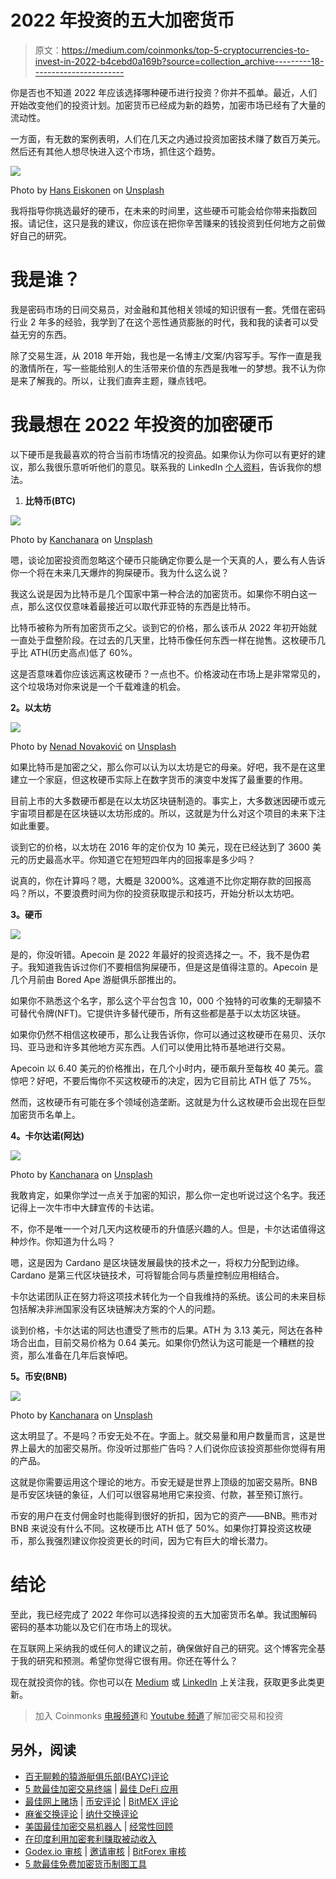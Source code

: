 # 2022 年投资的五大加密货币

> 原文：<https://medium.com/coinmonks/top-5-cryptocurrencies-to-invest-in-2022-b4cebd0a169b?source=collection_archive---------18----------------------->

你是否也不知道 2022 年应该选择哪种硬币进行投资？你并不孤单。最近，人们开始改变他们的投资计划。加密货币已经成为新的趋势，加密市场已经有了大量的流动性。

一方面，有无数的案例表明，人们在几天之内通过投资加密技术赚了数百万美元。然后还有其他人想尽快进入这个市场，抓住这个趋势。

![](img/7b52bbbb0d193f5583568c2fa77d6498.png)

Photo by [Hans Eiskonen](https://unsplash.com/@eiskonen?utm_source=medium&utm_medium=referral) on [Unsplash](https://unsplash.com?utm_source=medium&utm_medium=referral)

我将指导你挑选最好的硬币，在未来的时间里，这些硬币可能会给你带来指数回报。请记住，这只是我的建议，你应该在把你辛苦赚来的钱投资到任何地方之前做好自己的研究。

# 我是谁？

我是密码市场的日间交易员，对金融和其他相关领域的知识很有一套。凭借在密码行业 2 年多的经验，我学到了在这个恶性通货膨胀的时代，我和我的读者可以受益无穷的东西。

除了交易生涯，从 2018 年开始，我也是一名博主/文案/内容写手。写作一直是我的激情所在，写一些能给别人的生活带来价值的东西是我唯一的梦想。我不认为你是来了解我的。所以，让我们直奔主题，赚点钱吧。

# 我最想在 2022 年投资的加密硬币

以下硬币是我最喜欢的符合当前市场情况的投资品。如果你认为你可以有更好的建议，那么我很乐意听听他们的意见。联系我的 LinkedIn [个人资料](https://www.linkedin.com/in/pawan123/)，告诉我你的想法。

1.  **比特币(BTC)**

![](img/446b30ebb129e8a942c99f8614b495a4.png)

Photo by [Kanchanara](https://unsplash.com/@kanchanara?utm_source=medium&utm_medium=referral) on [Unsplash](https://unsplash.com?utm_source=medium&utm_medium=referral)

嗯，谈论加密投资而忽略这个硬币只能确定你要么是一个天真的人，要么有人告诉你一个将在未来几天爆炸的狗屎硬币。我为什么这么说？

我这么说是因为比特币是几个国家中第一种合法的加密货币。如果你不明白这一点，那么这仅仅意味着最接近可以取代菲亚特的东西是比特币。

比特币被称为所有加密货币之父。谈到它的价格，那么该币从 2022 年初开始就一直处于盘整阶段。在过去的几天里，比特币像任何东西一样在抛售。这枚硬币几乎比 ATH(历史高点)低了 60%。

这是否意味着你应该远离这枚硬币？一点也不。价格波动在市场上是非常常见的，这个垃圾场对你来说是一个千载难逢的机会。

**2。以太坊**

![](img/1825fa9b1f731bdd590fad218730d72f.png)

Photo by [Nenad Novaković](https://unsplash.com/@dvlden?utm_source=medium&utm_medium=referral) on [Unsplash](https://unsplash.com?utm_source=medium&utm_medium=referral)

如果比特币是加密之父，那么你可以认为以太坊是它的母亲。好吧，我不是在这里建立一个家庭，但这枚硬币实际上在数字货币的演变中发挥了最重要的作用。

目前上市的大多数硬币都是在以太坊区块链制造的。事实上，大多数迷因硬币或元宇宙项目都是在区块链以太坊形成的。所以，这就是为什么对这个项目的未来下注如此重要。

谈到它的价格，以太坊在 2016 年的定价仅为 10 美元，现在已经达到了 3600 美元的历史最高水平。你知道它在短短四年内的回报率是多少吗？

说真的，你在计算吗？嗯，大概是 32000%。这难道不比你定期存款的回报高吗？所以，不要浪费时间为你的投资获取提示和技巧，开始分析以太坊吧。

**3。硬币**

![](img/080b05f97c9aa57b22f5c83a9ee62f21.png)

是的，你没听错。Apecoin 是 2022 年最好的投资选择之一。不，我不是伪君子。我知道我告诉过你们不要相信狗屎硬币，但是这是值得注意的。Apecoin 是几个月前由 Bored Ape 游艇俱乐部推出的。

如果你不熟悉这个名字，那么这个平台包含 10，000 个独特的可收集的无聊猿不可替代令牌(NFT)。它提供许多替代硬币，所有这些都是基于以太坊区块链。

如果你仍然不相信这枚硬币，那么让我告诉你，你可以通过这枚硬币在易贝、沃尔玛、亚马逊和许多其他地方买东西。人们可以使用比特币基地进行交易。

Apecoin 以 6.40 美元的价格推出，在几个小时内，硬币飙升至每枚 40 美元。震惊吧？好吧，不要后悔你不买这枚硬币的决定，因为它目前比 ATH 低了 75%。

然而，这枚硬币有可能在多个领域创造垄断。这就是为什么这枚硬币会出现在巨型加密货币名单上。

**4。卡尔达诺(阿达)**

![](img/d1a4239a11946c2049ce87683925a078.png)

Photo by [Kanchanara](https://unsplash.com/@kanchanara?utm_source=medium&utm_medium=referral) on [Unsplash](https://unsplash.com?utm_source=medium&utm_medium=referral)

我敢肯定，如果你学过一点关于加密的知识，那么你一定也听说过这个名字。我还记得上一次牛市中大肆宣传的卡达诺。

不，你不是唯一一个对几天内这枚硬币的升值感兴趣的人。但是，卡尔达诺值得这种炒作。你知道为什么吗？

嗯，这是因为 Cardano 是区块链发展最快的技术之一，将权力分配到边缘。Cardano 是第三代区块链技术，可将智能合同与质量控制应用相结合。

卡尔达诺团队正在努力将这项技术转化为一个自我维持的系统。该公司的未来目标包括解决非洲国家没有区块链解决方案的个人的问题。

谈到价格，卡尔达诺的阿达也遭受了熊市的后果。ATH 为 3.13 美元，阿达在各种场合出血，目前交易价格为 0.64 美元。如果你仍然认为这可能是一个糟糕的投资，那么准备在几年后哀悼吧。

**5。币安(BNB)**

![](img/47ae2c71fa967d295ba32b11b8882635.png)

Photo by [Kanchanara](https://unsplash.com/@kanchanara?utm_source=medium&utm_medium=referral) on [Unsplash](https://unsplash.com?utm_source=medium&utm_medium=referral)

这太明显了。不是吗？币安无处不在。字面上。就交易量和用户数量而言，这是世界上最大的加密交易所。你没听过那些广告吗？人们说你应该投资那些你觉得有用的产品。

这就是你需要运用这个理论的地方。币安无疑是世界上顶级的加密交易所。BNB 是币安区块链的象征，人们可以很容易地用它来投资、付款，甚至预订旅行。

币安的用户在支付佣金时也能得到很好的折扣，因为它的资产——BNB。熊市对 BNB 来说没有什么不同。这枚硬币比 ATH 低了 50%。如果你打算投资这枚硬币，那么我强烈建议你投资更长的时间，因为它有巨大的增长潜力。

# 结论

至此，我已经完成了 2022 年你可以选择投资的五大加密货币名单。我试图解码密码的基本功能以及它们在市场上的现状。

在互联网上采纳我的或任何人的建议之前，确保做好自己的研究。这个博客完全基于我的研究和预测。希望你觉得它很有用。你还在等什么？

现在就投资你的钱。你也可以在 [Medium](https://pawan11243.medium.com/) 或 [LinkedIn](https://www.linkedin.com/in/pawan123/) 上关注我，获取更多此类更新。

> 加入 Coinmonks [电报频道](https://t.me/coincodecap)和 [Youtube 频道](https://www.youtube.com/c/coinmonks/videos)了解加密交易和投资

## 另外，阅读

*   [百无聊赖的猿游艇俱乐部(BAYC)评论](https://coincodecap.com/bored-ape-yacht-club-bayc-review)
*   [5 款最佳加密交易终端](https://coincodecap.com/crypto-trading-terminals) | [最佳 DeFi 应用](https://coincodecap.com/best-defi-apps)
*   [最佳网上赌场](https://coincodecap.com/best-online-casinos) | [币安评论](/coinmonks/binance-review-ee10d3bf3b6e) | [BitMEX 评论](https://coincodecap.com/bitmex-review)
*   [麻雀交换评论](https://coincodecap.com/sparrow-exchange-review) | [纳什交换评论](https://coincodecap.com/nash-exchange-review)
*   [美国最佳加密交易机器人](https://coincodecap.com/crypto-trading-bots-in-the-us) | [经常性回顾](https://coincodecap.com/changelly-review)
*   [在印度利用加密套利赚取被动收入](https://coincodecap.com/crypto-arbitrage-in-india)
*   [Godex.io 审核](/coinmonks/godex-io-review-7366086519fb) | [邀请审核](/coinmonks/invity-review-70f3030c0502) | [BitForex 审核](https://coincodecap.com/bitforex-review)
*   [5 款最佳免费加密货币制图工具](https://coincodecap.com/crypto-charting-tools)